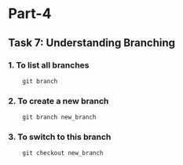 # Part-4
## Task 7: Understanding Branching 

### 1. To list all branches
```
    git branch
```
### 2. To create a new branch
```
    git branch new_branch
```
### 3. To switch to this branch
```
    git checkout new_branch
```
